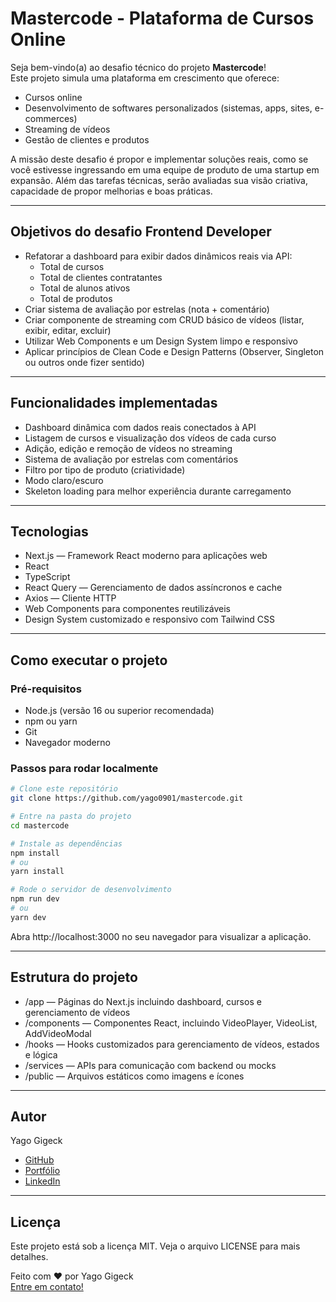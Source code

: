 
# Mastercode - Plataforma de Cursos Online

Seja bem-vindo(a) ao desafio técnico do projeto **Mastercode**!  
Este projeto simula uma plataforma em crescimento que oferece:

- Cursos online
- Desenvolvimento de softwares personalizados (sistemas, apps, sites, e-commerces)
- Streaming de vídeos
- Gestão de clientes e produtos

A missão deste desafio é propor e implementar soluções reais, como se você estivesse ingressando em uma equipe de produto de uma startup em expansão. Além das tarefas técnicas, serão avaliadas sua visão criativa, capacidade de propor melhorias e boas práticas.

---

## Objetivos do desafio Frontend Developer

- Refatorar a dashboard para exibir dados dinâmicos reais via API:
  - Total de cursos
  - Total de clientes contratantes
  - Total de alunos ativos
  - Total de produtos
- Criar sistema de avaliação por estrelas (nota + comentário)
- Criar componente de streaming com CRUD básico de vídeos (listar, exibir, editar, excluir)
- Utilizar Web Components e um Design System limpo e responsivo
- Aplicar princípios de Clean Code e Design Patterns (Observer, Singleton ou outros onde fizer sentido)

---

## Funcionalidades implementadas

- Dashboard dinâmica com dados reais conectados à API
- Listagem de cursos e visualização dos vídeos de cada curso
- Adição, edição e remoção de vídeos no streaming
- Sistema de avaliação por estrelas com comentários
- Filtro por tipo de produto (criatividade)
- Modo claro/escuro
- Skeleton loading para melhor experiência durante carregamento

---

## Tecnologias

- Next.js — Framework React moderno para aplicações web
- React
- TypeScript
- React Query — Gerenciamento de dados assíncronos e cache
- Axios — Cliente HTTP
- Web Components para componentes reutilizáveis
- Design System customizado e responsivo com Tailwind CSS

---

## Como executar o projeto

### Pré-requisitos

- Node.js (versão 16 ou superior recomendada)
- npm ou yarn
- Git
- Navegador moderno

### Passos para rodar localmente

```bash
# Clone este repositório
git clone https://github.com/yago0901/mastercode.git

# Entre na pasta do projeto
cd mastercode

# Instale as dependências
npm install
# ou
yarn install

# Rode o servidor de desenvolvimento
npm run dev
# ou
yarn dev
```

Abra http://localhost:3000 no seu navegador para visualizar a aplicação.

---

## Estrutura do projeto

- /app — Páginas do Next.js incluindo dashboard, cursos e gerenciamento de vídeos
- /components — Componentes React, incluindo VideoPlayer, VideoList, AddVideoModal
- /hooks — Hooks customizados para gerenciamento de vídeos, estados e lógica
- /services — APIs para comunicação com backend ou mocks
- /public — Arquivos estáticos como imagens e ícones

---

## Autor

Yago Gigeck

- [GitHub](https://github.com/yago0901)
- [Portfólio](https://yago0901.github.io/yago-desenvolvedor-site/)
- [LinkedIn](https://www.linkedin.com/in/yagogigeck/)

---

## Licença

Este projeto está sob a licença MIT. Veja o arquivo LICENSE para mais detalhes.

Feito com ❤️ por Yago Gigeck  
[Entre em contato!](https://www.linkedin.com/in/yagogigeck/)
